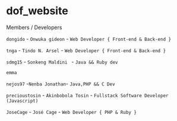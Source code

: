 # dof_website

Members / Developers

`dongido` - `Onwuka gideon` - `Web Developer { Front-end & Back-end } `

`tnga` - `Tindo N. Arsel` - `Web Developer { Front-end & Back-end } `

`sdmg15` - `Sonkeng Maldini ` - ` Java && Ruby dev `

`emma`

`nejos97` -`Nenba Jonathan`- `Java,PHP && C Dev`

`precioustosin` - `Akinbobola Tosin` - `Fullstack Software Developer (Javascript)`

`JoseCage` - `José Cage` - `Web Developer { PHP & Ruby }`
